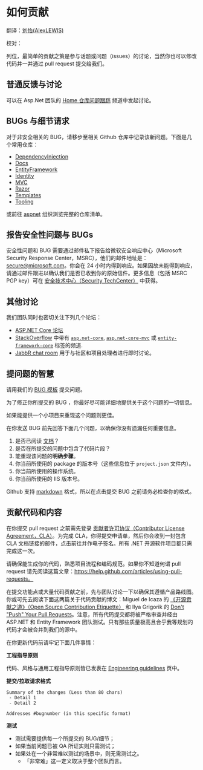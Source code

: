 <!--# How to contribute 如何贡献 #-->
# 如何贡献

翻译：[刘怡(AlexLEWIS)](http://github.com/alexinea)

校对：

<!--One of the easiest ways to contribute is to participate in discussions and discuss issues. You can also contribute by submitting pull requests with code changes.-->

列位，最简单的贡献之策是参与话题或问题（issues）的讨论，当然你也可以修改代码并一并通过 pull request 提交给我们。

<!--## General feedback and discussions?-->
## 普通反馈与讨论
<!--Please start a discussion on the [Home repo issue tracker](https://github.com/aspnet/Home/issues).-->

可以在 Asp.Net 团队的 [Home 仓库问题跟踪](https://github.com/aspnet/Home/issues) 频道中发起讨论。

<!--## Bugs and feature requests? BUGs 与细节请求-->
## BUGs 与细节请求
<!--For non-security related bugs please log a new issue in the appropriate GitHub repo. Here are some of the most common repos:-->

对于非安全相关的 BUG，请移步至相关 Github 仓库中记录该新问题。下面是几个常用仓库：

* [DependencyInjection](https://github.com/aspnet/DependencyInjection)
* [Docs](https://github.com/aspnet/Docs)
* [EntityFramework](https://github.com/aspnet/EntityFramework)
* [Identity](https://github.com/aspnet/Identity)
* [MVC](https://github.com/aspnet/Mvc)
* [Razor](https://github.com/aspnet/Razor)
* [Templates](https://github.com/aspnet/Templates)
* [Tooling](https://github.com/aspnet/Tooling)

<!--Or browse the full list of repos in the [aspnet](https://github.com/aspnet/) organization.-->

或前往 [aspnet](https://github.com/aspnet/) 组织浏览完整的仓库清单。

<!--## Reporting security issues and bugs##-->
## 报告安全性问题与 BUGs ##

<!--Security issues and bugs should be reported privately, via email, to the Microsoft Security Response Center (MSRC)  secure@microsoft.com. You should receive a response within 24 hours. If for some reason you do not, please follow up via email to ensure we received your original message. Further information, including the MSRC PGP key, can be found in the [Security TechCenter](https://technet.microsoft.com/en-us/security/ff852094.aspx).-->

安全性问题和 BUG 需要通过邮件私下报告给微软安全响应中心（Microsoft Security Response Center，MSRC），他们的邮件地址是：secure@microsoft.com。你会在 24 小时内得到响应。如果因故未能得到响应，请通过邮件跟进以确认我们是否已收到你的原始信件。更多信息（包括 MSRC PGP key）可在 [安全技术中心（Security TechCenter）](https://technet.microsoft.com/zh-cn/security/ff852094.aspx) 中获得。

<!--## Other discussions-->
## 其他讨论
<!--Our team members also monitor several other discussion forums:-->

我们团队同时也密切关注下列几个论坛：
<!--
* [ASP.NET Core forum](https://forums.asp.net/1255.aspx/1?ASP+NET+5)
* [StackOverflow](https://stackoverflow.com/) with the [`asp.net-core`](https://stackoverflow.com/questions/tagged/asp.net-core), [`asp.net-core-mvc`](https://stackoverflow.com/questions/tagged/asp.net-core-mvc), or [`entity-framework-core`](https://stackoverflow.com/questions/tagged/entity-framework-core) tags.
* [JabbR chat room](https://jabbr.net/#/rooms/AspNetCore) for real-time discussions with the community and the people who work on the project
-->

* [ASP.NET Core 论坛](https://forums.asp.net/1255.aspx/1?ASP+NET+5)
* [StackOverflow](https://stackoverflow.com/) 中带有 [`asp.net-core`](https://stackoverflow.com/questions/tagged/asp.net-core), [`asp.net-core-mvc`](https://stackoverflow.com/questions/tagged/asp.net-core-mvc) 或 [`entity-framework-core`](https://stackoverflow.com/questions/tagged/entity-framework-core) 标签的频道.
* [JabbR chat room](https://jabbr.net/#/rooms/AspNetCore) 用于与社区和项目处理者进行即时讨论。


<!--## Filing issues-->
## 提问题的智慧
<!--When filing issues, please use our [bug filing templates](https://github.com/aspnet/Home/wiki/Functional-bug-template).-->
请用我们的 [BUG 模板](https://github.com/aspnet/Home/wiki/Functional-bug-template) 提交问题。

<!--The best way to get your bug fixed is to be as detailed as you can be about the problem.-->
为了修正你所提交的 BUG ，你最好尽可能详细地提供关于这个问题的一切信息。

<!--Providing a minimal project with steps to reproduce the problem is ideal.-->
如果能提供一个小项目来重现这个问题则更佳。

<!--Here are questions you can answer before you file a bug to make sure you're not missing any important information.-->
在你发送 BUG 前先回答下面几个问题，以确保你没有遗漏任何重要信息。

<!--
1. Did you read the [documentation](https://github.com/aspnet/home/wiki)?
2. Did you include the snippet of broken code in the issue?
3. What are the *EXACT* steps to reproduce this problem?
4. What package versions are you using (you can see these in the `project.json` file)?
5. What operating system are you using?
6. What version of IIS are you using?
-->

1. 是否已阅读 [文档](https://github.com/aspnet/home/wiki)？
2. 是否在所提交的问题中包含了代码片段？
3. 能重现该问题的**明确步骤**。
4. 你当前所使用的 package 的版本号（这些信息位于 `project.json` 文件内）。
5. 你当前所使用的操作系统。
6. 你当前所使用的 IIS 版本号。

<!--GitHub supports [markdown](https://help.github.com/articles/github-flavored-markdown/), so when filing bugs make sure you check the formatting before clicking submit.-->

Github 支持 [markdown](https://help.github.com/articles/github-flavored-markdown/) 格式，所以在点击提交 BUG 之前请务必检查你的格式。


<!--## Contributing code and content-->
## 贡献代码和内容

<!--You will need to sign a [Contributor License Agreement](https://cla2.dotnetfoundation.org/) before submitting your pull request. To complete the Contributor License Agreement (CLA), you will need to submit a request via the form and then electronically sign the Contributor License Agreement when you receive the email containing the link to the document. This needs to only be done once for any .NET Foundation OSS project.-->

在你提交 pull request 之前需先登录 [贡献者许可协议（Contributor License Agreement，CLA）](https://cla2.dotnetfoundation.org/)。为完成 CLA，你得提交申请单，然后你会收到一封包含 CLA 文档链接的邮件，点击前往并作电子签名。所有 .NET 开源软件项目都只需完成这一次。

<!--Make sure you can build the code. Familiarize yourself with the project workflow and our coding conventions. If you don't know what a pull request is read this article: https://help.github.com/articles/using-pull-requests.-->

请确保能生成你的代码，熟悉项目流程和编码规范。如果你不知道何谓 pull request 请先阅读这篇文章：https://help.github.com/articles/using-pull-requests。

<!--Before submitting a feature or substantial code contribution please discuss it with the team and ensure it follows the product roadmap. You might also read these two blogs posts on contributing code: [Open Source Contribution Etiquette](http://tirania.org/blog/archive/2010/Dec-31.html) by Miguel de Icaza and [Don't "Push" Your Pull Requests](https://www.igvita.com/2011/12/19/dont-push-your-pull-requests/) by Ilya Grigorik. Note that all code submissions will be rigorously reviewed and tested by the ASP.NET and Entity Framework teams, and only those that meet an extremely high bar for both quality and design/roadmap appropriateness will be merged into the source.-->

在提交功能点或大量代码贡献之前，先与团队讨论一下以确保其遵循产品路线图。你或可先去阅读下面这两篇关于代码贡献的博文：Miguel de Icaza 的 [《开源贡献之道》（Open Source Contribution Etiquette）](http://tirania.org/blog/archive/2010/Dec-31.html) 和 Ilya Grigorik 的 [Don't "Push" Your Pull Requests](https://www.igvita.com/2011/12/19/dont-push-your-pull-requests/)。注意，所有代码提交都将被严格审查并经由 ASP.NET 和 Entity Framework 团队测试。只有那些质量极高且合乎我等规划的代码才会被合并到我们的源中。


<!--Here's a few things you should always do when making changes to the code base:-->
在你更新代码前请牢记下面几件事情：

<!--**Engineering guidelines**-->
**工程指导原则**

<!--The coding, style, and general engineering guidelines are published on the [Engineering guidelines](https://github.com/aspnet/Home/wiki/Engineering-guidelines) page.-->

代码、风格与通用工程指导原则皆已发表在 [Engineering guidelines](https://github.com/aspnet/Home/wiki/Engineering-guidelines) 页中。

<!--**Commit/Pull Request Format**-->
**提交/拉取请求格式**

```
Summary of the changes (Less than 80 chars)
 - Detail 1
 - Detail 2

Addresses #bugnumber (in this specific format)
```

<!--**Tests**-->
**测试**

<!--
-  Tests need to be provided for every bug/feature that is completed.
-  Tests only need to be present for issues that need to be verified by QA (e.g. not tasks)
-  If there is a scenario that is far too hard to test there does not need to be a test for it.
  - "Too hard" is determined by the team as a whole.
-->

- 测试需要提供每一个所提交的 BUG/细节；
- 如果当前问题已被 QA 所证实则只需测试；
- 如果处在一个非常难以测试的场景中，则无需测试之。
    + 「非常难」这一定义取决于整个团队而言。
